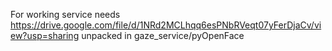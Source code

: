For working service needs https://drive.google.com/file/d/1NRd2MCLhqq6esPNbRVeqt07yFerDjaCv/view?usp=sharing 
unpacked in gaze_service/pyOpenFace  
